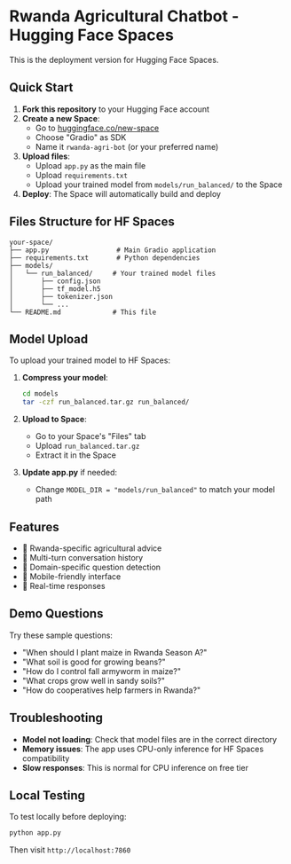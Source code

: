 # Rwanda Agricultural Chatbot - Hugging Face Spaces

This is the deployment version for Hugging Face Spaces.

## Quick Start

1. **Fork this repository** to your Hugging Face account
2. **Create a new Space**:
   - Go to [huggingface.co/new-space](https://huggingface.co/new-space)
   - Choose "Gradio" as SDK
   - Name it `rwanda-agri-bot` (or your preferred name)
3. **Upload files**:
   - Upload `app.py` as the main file
   - Upload `requirements.txt`
   - Upload your trained model from `models/run_balanced/` to the Space
4. **Deploy**: The Space will automatically build and deploy

## Files Structure for HF Spaces

```
your-space/
├── app.py                 # Main Gradio application
├── requirements.txt       # Python dependencies
├── models/
│   └── run_balanced/     # Your trained model files
│       ├── config.json
│       ├── tf_model.h5
│       ├── tokenizer.json
│       └── ...
└── README.md             # This file
```

## Model Upload

To upload your trained model to HF Spaces:

1. **Compress your model**:
   ```bash
   cd models
   tar -czf run_balanced.tar.gz run_balanced/
   ```

2. **Upload to Space**:
   - Go to your Space's "Files" tab
   - Upload `run_balanced.tar.gz`
   - Extract it in the Space

3. **Update app.py** if needed:
   - Change `MODEL_DIR = "models/run_balanced"` to match your model path

## Features

- 🌾 Rwanda-specific agricultural advice
- 💬 Multi-turn conversation history
- 🎯 Domain-specific question detection
- 📱 Mobile-friendly interface
- 🔄 Real-time responses

## Demo Questions

Try these sample questions:
- "When should I plant maize in Rwanda Season A?"
- "What soil is good for growing beans?"
- "How do I control fall armyworm in maize?"
- "What crops grow well in sandy soils?"
- "How do cooperatives help farmers in Rwanda?"

## Troubleshooting

- **Model not loading**: Check that model files are in the correct directory
- **Memory issues**: The app uses CPU-only inference for HF Spaces compatibility
- **Slow responses**: This is normal for CPU inference on free tier

## Local Testing

To test locally before deploying:

```bash
python app.py
```

Then visit `http://localhost:7860`

